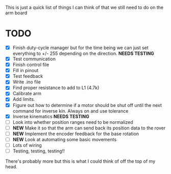This is just a quick list of things I can think of that we still need to do on the arm board


TODO
====
- [X] Finish duty-cycle manager but for the time being we can just set everything to +/- 255 depending on the direction. **NEEDS TESTING**
- [X] Test communication
- [X] Finish control file
- [X] Fill in pinout
- [X] Test feedback
- [X] Write .ino file
- [X] Find proper resistance to add to L1 (4.7k)
- [X] Calibrate arm
- [X] Add limits.
- [X] Figure out how to determine if a motor should be shut off until the next command for inverse kin. Always on and use tolerance
- [X] Inverse kinematics **NEEDS TESTING**
- [ ] Look into whether position ranges need to be normalized
- [ ] **NEW** Make it so that the arm can send back its position data to the rover
- [ ] **NEW** Implement the encoder feedback for the base rotation
- [ ] **NEW** Look at automating some basic movements 
- [ ] Lots of wiring
- [ ] Testing, testing, testing!!

There's probably more but this is what I could think of off the top of my head.
